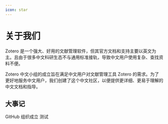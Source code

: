 ```yaml
---
icon: star
---
```


# 关于我们

Zotero 是一个强大、好用的文献管理软件，但其官方文档和支持主要以英文为主。且由于很多中文科研生态不与通用标准接轨，导致中文用户使用复杂、查找资料不便。

Zotero 中文小组的成立旨在满足中文用户对文献管理工具 Zotero 的需求。为了更好地服务中文用户，我们创建了这个中文社区，以便提供更详细、更易于理解的中文文档和指导。

## 大事记

<!-- markdownlint-disable -->

<script setup>
import {ElTimeline, ElTimelineItem} from "element-plus"
import 'element-plus/es/components/timeline/style/css'
import 'element-plus/es/components/timeline-item/style/css'
</script>

<el-timeline>
    <el-timeline-item timestamp="2020.8.1">
        GitHub 组织成立
    </el-timeline-item>
    <el-timeline-item timestamp="2020.8.1">
        测试
    </el-timeline-item>
</el-timeline>

<!-- markdownlint-restore -->
